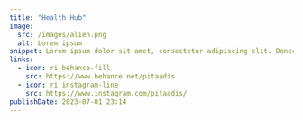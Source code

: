 ```yaml
---
title: "Health Hub"
image:
  src: /images/alien.png
  alt: Lorem ipsum
snippet: Lorem ipsum dolor sit amet, consectetur adipiscing elit. Donec dignissim sodales nunc nec gravida. Fusce sem ipsum, posuere finibus eros et, ultricies bibendum sem. Quisque tincidunt enim libero
links:
  - icon: ri:behance-fill
    src: https://www.behance.net/pitaadis
  - icon: ri:instagram-line
    src: https://www.instagram.com/pitaadis/
publishDate: 2023-07-01 23:14
---
```

